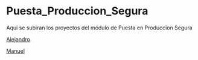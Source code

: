 # Puesta_Produccion_Segura

Aqui se subiran los proyectos del módulo de Puesta en Produccion Segura

[Alejandro](https://alvaroperezrey.github.io/Puesta_Produccio_Segura/PPS_Alejandro/)

[Manuel](https://alvaroperezrey.github.io/Puesta_Produccio_Segura/PPS_Manuel/)